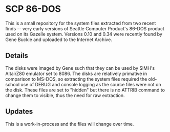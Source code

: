 # SCP 86-DOS
This is a small repository for the system files extracted from two recent finds -- very early versions of 
Seattle Computer Product's 86-DOS product used on its Gazelle system. Versions 0.10 and 0.34 were
recently found by Gene Buckle and uploaded to the Internet Archive.

## Details
The disks were imaged by Gene such that they can be used by SIMH's AltairZ80 emulator set to 8086. The
disks are relatively primative in comparison to MS-DOS, so extracting the system files required the
old-school use of DEBUG and console logging as the source files were not on the disk. These files
are set to "hidden" but there is no ATTRIB command to change them to visible, thus the need for
raw extraction.

## Updates
This is a work-in-process and the files will change over time.
